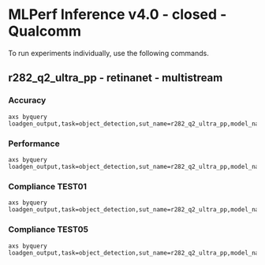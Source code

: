 
# MLPerf Inference v4.0 - closed - Qualcomm

To run experiments individually, use the following commands.

## r282_q2_ultra_pp - retinanet - multistream

### Accuracy  

```
axs byquery loadgen_output,task=object_detection,sut_name=r282_q2_ultra_pp,model_name=retinanet,framework=kilt,device=qaic,collection_name=experiments_submission,loadgen_mode=AccuracyOnly,loadgen_scenario=MultiStream
```

### Performance 

```
axs byquery loadgen_output,task=object_detection,sut_name=r282_q2_ultra_pp,model_name=retinanet,framework=kilt,device=qaic,collection_name=experiments_submission,loadgen_mode=PerformanceOnly,loadgen_compliance_test-,loadgen_scenario=MultiStream,loadgen_target_latency=11.5
```

### Compliance TEST01

```
axs byquery loadgen_output,task=object_detection,sut_name=r282_q2_ultra_pp,model_name=retinanet,framework=kilt,device=qaic,collection_name=experiments_submission,loadgen_mode=PerformanceOnly,loadgen_compliance_test=TEST01,loadgen_scenario=MultiStream,loadgen_target_latency=11.5
```

### Compliance TEST05

```
axs byquery loadgen_output,task=object_detection,sut_name=r282_q2_ultra_pp,model_name=retinanet,framework=kilt,device=qaic,collection_name=experiments_submission,loadgen_mode=PerformanceOnly,loadgen_compliance_test=TEST05,loadgen_scenario=MultiStream,loadgen_target_latency=11.5
```

